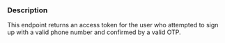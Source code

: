 ### Description

This endpoint returns an access token for the user who attempted to sign up with a valid phone number and confirmed by a valid OTP.

